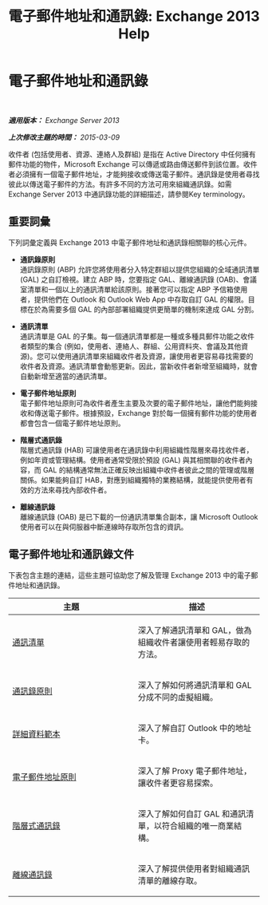 ﻿---
title: '電子郵件地址和通訊錄: Exchange 2013 Help'
TOCTitle: 電子郵件地址和通訊錄
ms:assetid: b97d0f68-691a-42af-9a6c-4dcc37b28a42
ms:mtpsurl: https://technet.microsoft.com/zh-tw/library/JJ657488(v=EXCHG.150)
ms:contentKeyID: 50474101
ms.date: 05/21/2018
mtps_version: v=EXCHG.150
ms.translationtype: MT
---

# 電子郵件地址和通訊錄

 

_**適用版本：** Exchange Server 2013_

_**上次修改主題的時間：** 2015-03-09_

收件者 (包括使用者、資源、連絡人及群組) 是指在 Active Directory 中任何擁有郵件功能的物件，Microsoft Exchange 可以傳遞或路由傳送郵件到該位置。收件者必須擁有一個電子郵件地址，才能夠接收或傳送電子郵件。通訊錄是使用者尋找彼此以傳送電子郵件的方法。有許多不同的方法可用來組織通訊錄。如需 Exchange Server 2013 中通訊錄功能的詳細描述，請參閱Key terminology。

## 重要詞彙

下列詞彙定義與 Exchange 2013 中電子郵件地址和通訊錄相關聯的核心元件。

  - **通訊錄原則**  
    通訊錄原則 (ABP) 允許您將使用者分入特定群組以提供您組織的全域通訊清單 (GAL) 之自訂檢視。建立 ABP 時，您要指定 GAL、離線通訊錄 (OAB)、會議室清單和一個以上的通訊清單給該原則。接著您可以指定 ABP 予信箱使用者，提供他們在 Outlook 和 Outlook Web App 中存取自訂 GAL 的權限。目標在於為需要多個 GAL 的內部部署組織提供更簡單的機制來達成 GAL 分割。

<!-- end list -->

  - **通訊清單**  
    通訊清單是 GAL 的子集。每一個通訊清單都是一種或多種具郵件功能之收件者類型的集合 (例如，使用者、連絡人、群組、公用資料夾、會議及其他資源)。您可以使用通訊清單來組織收件者及資源，讓使用者更容易尋找需要的收件者及資源。通訊清單會動態更新。因此，當新收件者新增至組織時，就會自動新增至適當的通訊清單。

<!-- end list -->

  - **電子郵件地址原則**  
    電子郵件地址原則可為收件者產生主要及次要的電子郵件地址，讓他們能夠接收和傳送電子郵件。根據預設，Exchange 對於每一個擁有郵件功能的使用者都會包含一個電子郵件地址原則。

<!-- end list -->

  - **階層式通訊錄**  
    階層式通訊錄 (HAB) 可讓使用者在通訊錄中利用組織性階層來尋找收件者，例如年資或管理結構。使用者通常受限於預設 (GAL) 與其相關聯的收件者內容，而 GAL 的結構通常無法正確反映出組織中收件者彼此之間的管理或階層關係。如果能夠自訂 HAB，對應到組織獨特的業務結構，就能提供使用者有效的方法來尋找內部收件者。

<!-- end list -->

  - **離線通訊錄**  
    離線通訊錄 (OAB) 是已下載的一份通訊清單集合副本，讓 Microsoft Outlook 使用者可以在與伺服器中斷連線時存取所包含的資訊。

## 電子郵件地址和通訊錄文件

下表包含主題的連結，這些主題可協助您了解及管理 Exchange 2013 中的電子郵件地址和通訊錄。


<table>
<colgroup>
<col style="width: 50%" />
<col style="width: 50%" />
</colgroup>
<thead>
<tr class="header">
<th>主題</th>
<th>描述</th>
</tr>
</thead>
<tbody>
<tr class="odd">
<td><p><a href="address-lists-exchange-2013-help.md">通訊清單</a></p></td>
<td><p>深入了解通訊清單和 GAL，做為組織收件者讓使用者輕易存取的方法。</p></td>
</tr>
<tr class="even">
<td><p><a href="address-book-policies-exchange-2013-help.md">通訊錄原則</a></p></td>
<td><p>深入了解如何將通訊清單和 GAL 分成不同的虛擬組織。</p></td>
</tr>
<tr class="odd">
<td><p><a href="details-templates-exchange-2013-help.md">詳細資料範本</a></p></td>
<td><p>深入了解自訂 Outlook 中的地址卡。</p></td>
</tr>
<tr class="even">
<td><p><a href="email-address-policies-exchange-2013-help.md">電子郵件地址原則</a></p></td>
<td><p>深入了解 Proxy 電子郵件地址，讓收件者更容易探索。</p></td>
</tr>
<tr class="odd">
<td><p><a href="hierarchical-address-books-exchange-2013-help.md">階層式通訊錄</a></p></td>
<td><p>深入了解如何自訂 GAL 和通訊清單，以符合組織的唯一商業結構。</p></td>
</tr>
<tr class="even">
<td><p><a href="offline-address-books-exchange-2013-help.md">離線通訊錄</a></p></td>
<td><p>深入了解提供使用者對組織通訊清單的離線存取。</p></td>
</tr>
</tbody>
</table>

